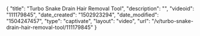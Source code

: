 {
    "title": "Turbo Snake Drain Hair Removal Tool",
    "description": "",
    "videoid": "111179845",
    "date_created": "1502923294",
    "date_modified": "1504247457",
    "type": "captivate",
    "layout": "video",
    "url": "\/v\/turbo-snake-drain-hair-removal-tool\/111179845"
}